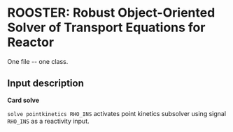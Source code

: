 # ROOSTER: Robust Object-Oriented Solver of Transport Equations for Reactor

One file -- one class.

## Input description

**Card solve**

`solve pointkinetics RHO_INS` activates point kinetics subsolver using signal `RHO_INS` as a reactivity input.
